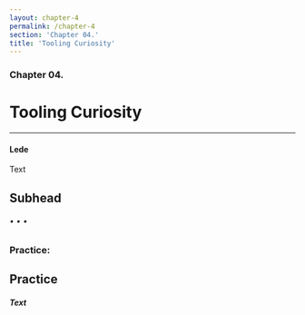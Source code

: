 ```yaml
---
layout: chapter-4
permalink: /chapter-4
section: 'Chapter 04.'
title: 'Tooling Curiosity'
---
```


### Chapter 04.
# Tooling Curiosity

***

#### Lede

Text

## Subhead

###### • • •

### Practice:

## Practice<br/>
##### Text



